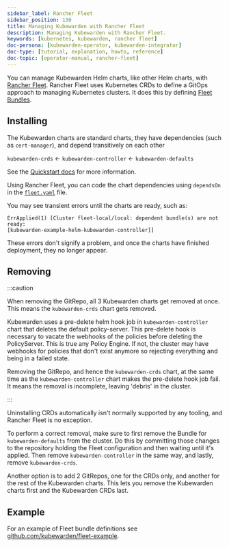 ```yaml
---
sidebar_label: Rancher Fleet
sidebar_position: 130
title: Managing Kubewarden with Rancher Fleet
description: Managing Kubewarden with Rancher Fleet.
keywords: [kubernetes, kubewarden, rancher fleet]
doc-persona: [kubewarden-operator, kubewarden-integrator]
doc-type: [tutorial, explanation, howto, reference]
doc-topic: [operator-manual, rancher-fleet]
---
```


You can manage Kubewarden Helm charts,
like other Helm charts, with [Rancher Fleet](https://fleet.rancher.io/).
Rancher Fleet uses Kubernetes CRDs
to define a GitOps approach to managing Kubernetes clusters.
It does this by defining [Fleet Bundles](https://fleet.rancher.io/concepts).

## Installing

The Kubewarden charts are standard charts,
they have dependencies (such as `cert-manager`),
and depend transitively on each other

`kubewarden-crds` ← `kubewarden-controller` ← `kubewarden-defaults`

See the [Quickstart docs](https://docs.kubewarden.io/quick-start)
for more information.

Using Rancher Fleet, you can code the chart dependencies using
`dependsOn` in the [`fleet.yaml`](https://fleet.rancher.io/ref-fleet-yaml) file.

You may see transient errors until the charts are ready, such as:

```console
ErrApplied(1) [Cluster fleet-local/local: dependent bundle(s) are not ready:
[kubewarden-example-helm-kubewarden-controller]]
```

These errors don't signify a problem,
and once the charts have finished deployment,
they no longer appear.

## Removing

:::caution

When removing the GitRepo, all 3 Kubewarden charts get removed at once.
This means the `kubewarden-crds` chart gets removed.

Kubewarden uses a pre-delete helm hook job in `kubewarden-controller` chart that deletes the default policy-server.
This pre-delete hook is necessary to vacate the webhooks of the policies before deleting the PolicyServer.
This is true any Policy Engine.
If not, the cluster may have webhooks for policies that don't exist anymore
so rejecting everything and being in a failed state.

Removing the GitRepo, and hence the `kubewarden-crds` chart,
at the same time as the `kubewarden-controller` chart makes the pre-delete hook job fail.
It means the removal is incomplete, leaving 'debris' in the cluster.

:::

Uninstalling CRDs automatically isn't normally supported by any tooling, and
Rancher Fleet is no exception.

To perform a correct removal,
make sure to first remove the Bundle for `kubewarden-defaults` from the cluster.
Do this by committing those changes to the repository holding
the Fleet configuration and then waiting until it's applied.
Then remove `kubewarden-controller` in the same way,
and lastly, remove `kubewarden-crds`.

Another option is to add 2 GitRepos, one for the CRDs only,
and another for the rest of the Kubewarden charts.
This lets you remove the Kubewarden charts first and the Kubewarden CRDs last.

## Example

For an example of Fleet bundle definitions see
[github.com/kubewarden/fleet-example](https://github.com/kubewarden/fleet-example).
